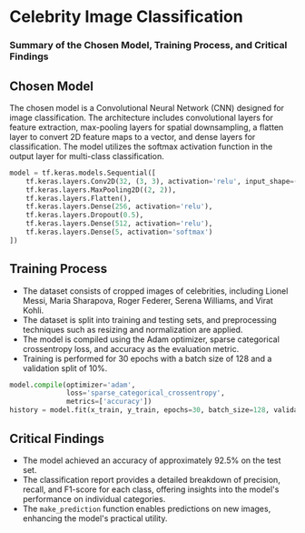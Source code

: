 # Celebrity Image Classification
### Summary of the Chosen Model, Training Process, and Critical Findings

## Chosen Model
The chosen model is a Convolutional Neural Network (CNN) designed for image classification. The architecture includes convolutional layers for feature extraction, max-pooling layers for spatial downsampling, a flatten layer to convert 2D feature maps to a vector, and dense layers for classification. The model utilizes the softmax activation function in the output layer for multi-class classification.

```python
model = tf.keras.models.Sequential([
    tf.keras.layers.Conv2D(32, (3, 3), activation='relu', input_shape=(128, 128, 3)),
    tf.keras.layers.MaxPooling2D((2, 2)),
    tf.keras.layers.Flatten(),
    tf.keras.layers.Dense(256, activation='relu'),
    tf.keras.layers.Dropout(0.5),
    tf.keras.layers.Dense(512, activation='relu'),
    tf.keras.layers.Dense(5, activation='softmax')
])
```

## Training Process
- The dataset consists of cropped images of celebrities, including Lionel Messi, Maria Sharapova, Roger Federer, Serena Williams, and Virat Kohli.
- The dataset is split into training and testing sets, and preprocessing techniques such as resizing and normalization are applied.
- The model is compiled using the Adam optimizer, sparse categorical crossentropy loss, and accuracy as the evaluation metric.
- Training is performed for 30 epochs with a batch size of 128 and a validation split of 10%.

```python
model.compile(optimizer='adam',
              loss='sparse_categorical_crossentropy',
              metrics=['accuracy'])
history = model.fit(x_train, y_train, epochs=30, batch_size=128, validation_split=0.1)
```

## Critical Findings
- The model achieved an accuracy of approximately 92.5% on the test set.
- The classification report provides a detailed breakdown of precision, recall, and F1-score for each class, offering insights into the model's performance on individual categories.
- The `make_prediction` function enables predictions on new images, enhancing the model's practical utility.

